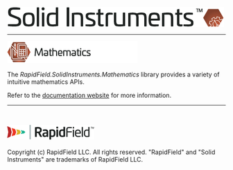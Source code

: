 <!--
Copyright (c) RapidField LLC. Licensed under the MIT License. See LICENSE.txt in the project root for license information.
-->

![Solid Instruments logo](../../SolidInstruments.Logo.Color.Transparent.500w.png)
- - -

![Mathematics label](Label.Mathematics.300w.png)

The *RapidField.SolidInstruments.Mathematics* library provides a variety of intuitive mathematics APIs.

Refer to the [documentation website](https://www.solidinstruments.com/api/RapidField.SolidInstruments.Mathematics.html) for more information.

- - -
<br />

![RapidField logo](../../RapidField.Logo.Color.Black.Transparent.200w.png)
<br /><br />
Copyright (c) RapidField LLC. All rights reserved. "RapidField" and "Solid Instruments" are trademarks of RapidField LLC.